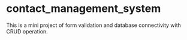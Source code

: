 # contact_management_system
This is a mini project of form validation and database connectivity with CRUD  operation.

